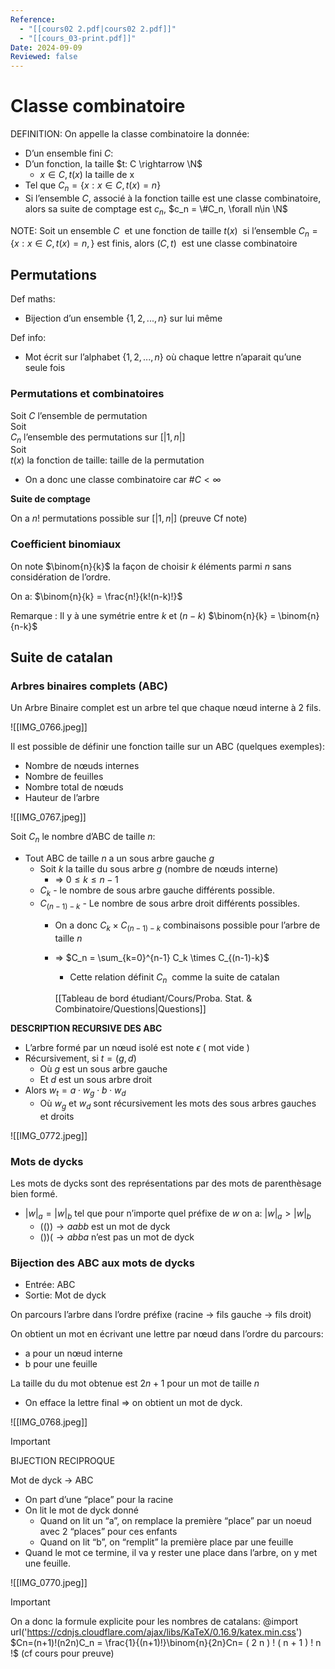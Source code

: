 ```yaml
---
Reference:
  - "[[cours02 2.pdf|cours02 2.pdf]]"
  - "[[cours_03-print.pdf]]"
Date: 2024-09-09
Reviewed: false
---
```

# Classe combinatoire

 DEFINITION:  On appelle la classe combinatoire la donnée:

- D’un ensemble fini $C$﻿:
- D’un fonction, la taille $t: C \rightarrow \N$﻿
    - $x\in C, t(x)$﻿ la taille de x
- Tel que $C_n = \{x:x\in C, t(x)=n\}$﻿
- Si l’ensemble $C$﻿, associé à la fonction taille est une classe combinatoire, alors sa suite de comptage est $c_n$﻿, $c_n = \#C_n, \forall n\in \N$﻿

 NOTE: Soit un ensemble   $C$ ﻿  et une fonction de taille   $t(x)$ ﻿  si l’ensemble   $C_n=\{x:x\in C, t(x)=n, \}$ ﻿  est finis, alors   $(C, t)$ ﻿  est une classe combinatoire 
## Permutations

 Def maths: 

- Bijection d’un ensemble $\{1, 2, ..., n\}$﻿ sur lui même

 Def info: 

- Mot écrit sur l’alphabet $\{1, 2, ...,n\}$﻿ où chaque lettre n’aparait qu’une seule fois

### Permutations et combinatoires

Soit $C$﻿ l’ensemble de permutation  
Soit  
$C_n$﻿ l’ensemble des permutations sur $[|1,n|]$﻿  
Soit  
$t(x)$﻿ la fonction de taille: taille de la permutation

- On a donc une classe combinatoire car $\#C < \infty$﻿

**Suite de comptage**

On a $n!$﻿ permutations possible sur $[|1,n|]$﻿  (preuve Cf note) 

  

### Coefficient binomiaux

On note $\binom{n}{k}$﻿ la façon de choisir $k$﻿ éléments parmi $n$﻿ sans considération de l’ordre.

On a: $\binom{n}{k} = \frac{n!}{k!(n-k)!}$﻿

 Remarque : Il y à une symétrie entre $k$  et $(n-k)$ $\binom{n}{k} = \binom{n}{n-k}$﻿

  

## Suite de catalan

  

### Arbres binaires complets (ABC)

Un Arbre Binaire complet est un arbre tel que chaque nœud interne à 2 fils.

![[IMG_0766.jpeg]]

Il est possible de définir une fonction taille sur un ABC (quelques exemples):

- Nombre de nœuds internes 
- Nombre de feuilles
- Nombre total de nœuds
- Hauteur de l’arbre

![[IMG_0767.jpeg]]

Soit $C_n$﻿ le nombre d’ABC de taille $n$﻿:

- Tout ABC de taille $n$﻿ a un sous arbre gauche $g$﻿
    - Soit $k$﻿ la taille du sous arbre $g$﻿  (nombre de nœuds interne) 
        - ⇒ $0\leq k \leq n-1$﻿
    - $C_k$﻿ - le nombre de sous arbre gauche différents possible.
    - $C_{(n-1)-k}$﻿ - Le nombre de sous arbre droit différents possibles.
        - On a donc $C_k \times C_{(n-1)-k}$﻿ combinaisons possible pour l’arbre de taille $n$﻿
        - ⇒ $C_n = \sum_{k=0}^{n-1} C_k \times C_{(n-1)-k}$﻿
            
            -  Cette relation définit   $C_n$ ﻿  comme la suite de catalan 
            
            [[Tableau de bord étudiant/Cours/Proba. Stat. & Combinatoire/Questions|Questions]]
            

  

**DESCRIPTION RECURSIVE DES ABC**

- L’arbre formé par un nœud isolé est note $\epsilon$﻿ ( mot vide )
- Récursivement, si $t = (g, d)$﻿
    - Où $g$﻿ est un sous arbre gauche
    - Et $d$﻿ est un sous arbre droit
- Alors $w_t = a \cdot w_g \cdot b\cdot w_d$﻿
    - Où $w_g$﻿ et $w_d$﻿ sont récursivement les mots des sous arbres gauches et droits

![[IMG_0772.jpeg]]

### Mots de dycks

Les mots de dycks sont des représentations par des mots de parenthèsage bien formé.

- $|w|_a = |w|_b$﻿ tel que pour n’importe quel préfixe de $w$﻿ on a: $|w|_a > |w|_b$﻿
    -  $(()) → aabb$ ﻿  est un mot de dyck 
    -  $())( → abba$ ﻿  n’est pas un mot de dyck 

### Bijection des ABC aux mots de dycks

- Entrée: ABC
- Sortie: Mot de dyck

On parcours l’arbre dans l’ordre préfixe  (racine → fils gauche → fils droit) 

On obtient un mot en écrivant une lettre par nœud dans l’ordre du parcours:

- a pour un nœud interne
- b pour une feuille

La taille du du mot obtenue est $2n +1$﻿ pour un mot de  taille  $n$﻿

- On efface la lettre final ⇒ on obtient un mot de dyck.

![[IMG_0768.jpeg]]

  

> [!important]  
> BIJECTION RECIPROQUE  

Mot de dyck → ABC

- On part d’une “place” pour la racine
- On lit le mot de dyck donné
    - Quand on lit un “a”, on remplace la première “place” par un noeud avec 2 “places” pour ces enfants
    - Quand on lit “b”, on “remplit” la première place par une feuille
- Quand le mot ce termine, il va y rester une place dans l’arbre, on y met une feuille.

![[IMG_0770.jpeg]]

  

> [!important]  
> On a donc la formule explicite pour les nombres de catalans: @import url('https://cdnjs.cloudflare.com/ajax/libs/KaTeX/0.16.9/katex.min.css') $Cn=(n+1)!(n2n)C_n = \frac{1}{(n+1)!}\binom{n}{2n}Cn​= ( 2 n ) ! ( n + 1 ) ! n !$﻿  (cf cours pour preuve)

